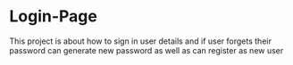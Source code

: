 # Login-Page
This project is about how to sign in user details and if user forgets their password can generate new password as well as can register as new user
